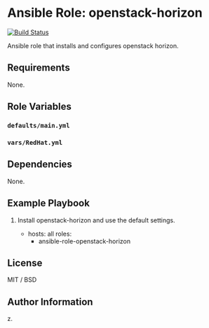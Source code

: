 # Ansible Role: openstack-horizon

[![Build Status](https://travis-ci.org/devops/ansible-role-openstack-horizon.svg?branch=master)](https://travis-ci.org/devops/ansible-role-openstack-horizon)

Ansible role that installs and configures openstack horizon.

## Requirements

None.

## Role Variables

### `defaults/main.yml`


### `vars/RedHat.yml`


## Dependencies

None.

## Example Playbook

1) Install openstack-horizon and use the default settings.

	- hosts: all
	  roles:
	    - ansible-role-openstack-horizon


## License

MIT / BSD

## Author Information

z.

